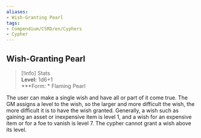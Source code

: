 ```yaml
---
aliases:
- Wish-Granting Pearl
tags:
- Compendium/CSRD/en/Cyphers
- Cypher
---
```


  
## Wish-Granting Pearl  
>[!info] Stats  
> **Level:** 1d6+1  
> ***Form: * Flaming Pearl
  
The user can make a single wish and have all or part of it come true. The GM assigns a level to the wish, so the larger and more difficult the wish, the more difficult it is to have the wish granted. Generally, a wish such as gaining an asset or inexpensive item is level 1, and a wish for an expensive item or for a foe to vanish is level 7. The cypher cannot grant a wish above its level.